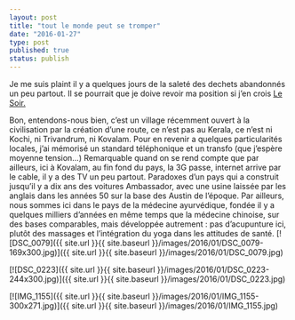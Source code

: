 ```yaml
---
layout: post
title: "tout le monde peut se tromper"
date: "2016-01-27"
type: post
published: true
status: publish
---
```


Je me suis plaint il y a quelques jours de la saleté des dechets abandonnés un peu partout. Il se pourrait que je doive revoir ma position si j’en crois [Le Soir.](http://www.lesoir.be/1104113/article/demain-terre/developpement-durable/2016-01-26/en-inde-village-plus-propre-d-asie-tente-preserver-sa-serenite)

Bon, entendons-nous bien, c’est un village récemment ouvert à la civilisation par la création d’une route, ce n’est pas au Kerala, ce n’est ni Kochi, ni Trivandrum, ni Kovalam. Pour en revenir a quelques particularités locales, j’ai mémorisé un standard téléphonique et un transfo (que j’espère moyenne tension…) Remarquable quand on se rend compte que par ailleurs, ici à Kovalam, au fin fond du pays, la 3G passe, internet arrive par le cable, il y a des TV un peu partout. Paradoxes d’un pays qui a construit jusqu’il y a dix ans des voitures Ambassador, avec une usine laissée par les anglais dans les années 50 sur la base des Austin de l’époque. Par ailleurs, nous sommes ici dans le pays de la médecine ayurvédique, fondée il y a quelques milliers d’années en même temps que la médecine chinoise, sur des bases comparables, mais développée autrement : pas d’acupunture ici, plutôt des massages et l’intégration du yoga dans les attitudes de santé. [![DSC_0079]({{ site.url }}{{ site.baseurl }}/images/2016/01/DSC_0079-169x300.jpg)]({{ site.url }}{{ site.baseurl }}/images/2016/01/DSC_0079.jpg)

[![DSC_0223]({{ site.url }}{{ site.baseurl }}/images/2016/01/DSC_0223-244x300.jpg)]({{ site.url }}{{ site.baseurl }}/images/2016/01/DSC_0223.jpg)

[![IMG_1155]({{ site.url }}{{ site.baseurl }}/images/2016/01/IMG_1155-300x271.jpg)]({{ site.url }}{{ site.baseurl }}/images/2016/01/IMG_1155.jpg)
